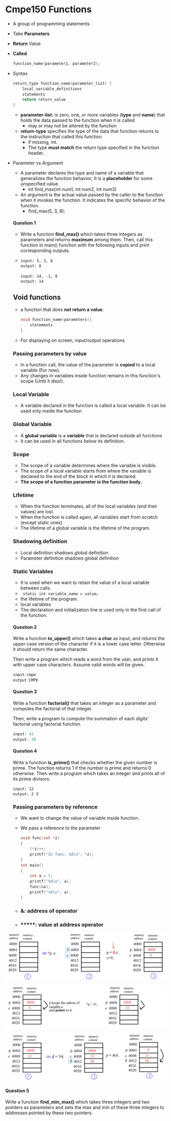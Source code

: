 # Cmpe150 Functions

* A group of programming statements

* Take **Parameters**

* **Return** Value

* **Called**

  ```c
  function_name(parameter1, parameter2);
  ```

* Syntax

  ```c
  return_type function_name(parameter_list) {
      local_variable_definitions
      statements
      return return_value
  }
  ```

  * **parameter-list:** is zero, one, or more variables (**type**
    and **name**) that holds the data passed to the function
    when it is called
    *  may or may not be altered by the function
  * **return-type** specifies the type of the data that
    function returns to the instruction that called this function
    * if missing, int.
    * The type **must match** the return type specified in the function header. 

* Parameter vs Argument

  * A parameter declares the type and name of a variable that generalizes the function behavior; It is a **placeholder** for some unspecified value.
    * int find_max(int num1, int num2, int num3)
  * An argument is the actual value passed by the caller to the function when it invokes the function. It indicates the specific behavior of the
    function.
    * find_max(5, 3, 8);

  #### Question 1

  * Write a function **find_max()** which takes three integers as parameters and returns **maximum** among them. Then, call this function in main() function with the following inputs and print corresponding outputs.

  * ```
    input: 5, 3, 8
    output: 8
    
    input: 14, -1, 9
    output: 14
    ```

  ## Void functions

  * a function that does **not return a value**.

    ```c
    void function_name(parameters){
        statements
    }
    ```

  * For displaying on screen, input/output operations

  ### Passing parameters by value

  * In a function call, the value of the parameter is **copied** to a
    local variable (For now).
  * Any changes in variables inside function remains in this function's scope (Until it dies!). 

  ### Local Variable

  * A variable declared in the function is called a local variable. It can be used only inside the function

  ### Global Variable

  * A **global variable** is a **variable** that is declared outside all functions
  * It can be used in all functions below its definition.

  ### Scope

  * The scope of a variable determines where the variable is visible.
  * The scope of a local variable starts from where the variable is declared to the end of the block in which it is declared. 
  * **The scope of a function parameter is the function body.**

  ### Lifetime

  * When the function terminates, all of the local variables (and
    their values) are lost.
  * When the function is called again, all variables start from scratch (except static ones)
  * The lifetime of a global variable is the lifetime of the program.

  ### Shadowing definition

  * Local definition shadows global definition
  * Parameter definition shadows global definition

  ### Static Variables

  * It is used when we want to retain the value of a local variable between calls. 
  * ``` static int variable_name = value;```
  * the lifetime of the program.
  * local variables
  * The declaration and initialization line is used only in the first call of the function.

  #### Question 2

  Write a function **to_upper()** which takes **a char** as input, and returns the upper case version of the character if it is a lower case letter. Otherwise it should return the same character.

  Then write a program which reads a word from the user, and prints it with upper case characters. Assume valid words will be given.

  ```c
  input:cmpe
  output:CMPE
  ```

  #### Question 3

  Write a function **factorial()** that takes an integer as a parameter and computes the factorial of that integer.

  Then, write a program to compute the summation of each digits' factorial using factorial function.

  ```c
  input: 43
  output: 30
  ```

  #### Question 4

  Write a function **is_prime()** that checks whether the given number is prime. The function returns 1 if the number is prime and returns 0 otherwise. Then write a program which takes an integer and prints all of its prime divisors. 

  ```
  input: 12
  output: 2 3
  ```

  ### Passing parameters by reference

  * We want to change the value of variable inside function.

  * We pass a reference to the parameter

    ```c
    void func(int *z)
    {
        (*z)++;
        printf("In func: %d\n", *z);
    }
    int main()
    {
        int a = 1;
        printf("%d\n", a);
        func(&a);
        printf("%d\n", a);
    }
    ```

  * ### **&**: address of operator

  * ### *****: value at address operator

![](figures/W08-ptr1.png)

![](figures/W08-ptr2.png)

![](figures/W08-ptr3.png)



#### Question 5

Write a function **find_min_max()** which takes three integers and two pointers as parameters and sets the max and min of these three integers to addresses pointed by these two pointers. 
